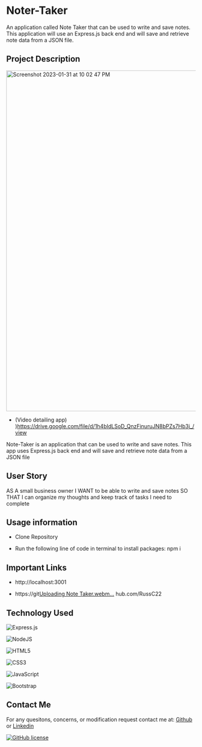 # Noter-Taker

An application called Note Taker that can be used to write and save notes. This application will use an Express.js back end and will save and retrieve note data from a JSON file.

## Project Description

<img width="903" alt="Screenshot 2023-01-31 at 10 02 47 PM" src="https://user-images.githubusercontent.com/114961971/215935140-46962bde-0aec-4e10-a544-011f2146e701.png">

- (Video detailing app) )https://drive.google.com/file/d/1h4bIdLSoD_QnzFinuruJN8bPZs7Hb3j_/view

Note-Taker is an application that can be used to write and save notes. This app uses Express.js back end and will save and retrieve note data from a JSON file

## User Story

AS A small business owner
I WANT to be able to write and save notes
SO THAT I can organize my thoughts and keep track of tasks I need to complete

## Usage information

- Clone Repository

- Run the following line of code in terminal to install packages: npm i

## Important Links

- http://localhost:3001

- https://git[Uploading Note Taker.webm…]()
  hub.com/RussC22

## Technology Used

![Express.js](https://img.shields.io/badge/express.js-%23404d59.svg?style=for-the-badge&logo=express&logoColor=%2361DAFB)

![NodeJS](https://img.shields.io/badge/node.js-6DA55F?style=for-the-badge&logo=node.js&logoColor=white)

![HTML5](https://img.shields.io/badge/html5-%23E34F26.svg?style=for-the-badge&logo=html5&logoColor=white)

![CSS3](https://img.shields.io/badge/css3-%231572B6.svg?style=for-the-badge&logo=css3&logoColor=white)

![JavaScript](https://img.shields.io/badge/javascript-%23323330.svg?style=for-the-badge&logo=javascript&logoColor=%23F7DF1E)

![Bootstrap](https://img.shields.io/badge/bootstrap-%23563D7C.svg?style=for-the-badge&logo=bootstrap&logoColor=white)

## Contact Me

For any quesitons, concerns, or modification request contact me at: [Github](https://github.com/RussC22) or [Linkedin](https://www.linkedin.com/in/tavarus-cherry/)

[![GitHub license](https://img.shields.io/github/license/Naereen/StrapDown.js.svg)](https://github.com/Naereen/StrapDown.js/blob/master/LICENSE)
